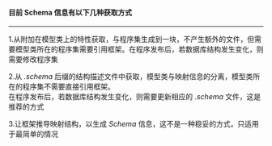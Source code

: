 ﻿


#### 目前 Schema 信息有以下几种获取方式 
***
 1.从附加在模型类上的特性获取，与程序集生成到一块，不产生额外的文件，但需要模型类所在的程序集需要引用框架。在程序发布后，若数据库结构发生变化，则需要修改程序集

 2.从 *.schema* 后缀的结构描述文件中获取，模型类与映射信息的分离，模型类所在的程序集不需要直接引用框架。  
在程序发布后，若数据库结构发生变化，则需要更新相应的 *.schema*  文件，这是推荐的方式

 3.让框架推导映射结构，以生成 *Schema* 信息，这不是一种稳妥的方式，只适用于最简单的情况

